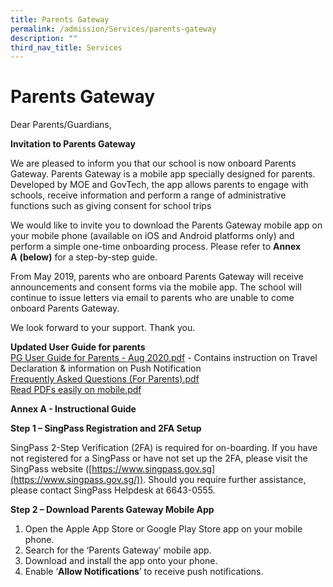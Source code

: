 ```yaml
---
title: Parents Gateway
permalink: /admission/Services/parents-gateway
description: ""
third_nav_title: Services
---
```

# **Parents Gateway**

Dear Parents/Guardians,

**Invitation to Parents Gateway**

We are pleased to inform you that our school is now onboard Parents Gateway. Parents Gateway is a mobile app specially designed for parents. Developed by MOE and GovTech, the app allows parents to engage with schools, receive information and perform a range of administrative functions such as giving consent for school trips

We would like to invite you to download the Parents Gateway mobile app on your mobile phone (available on iOS and Android platforms only) and perform a simple one-time onboarding process. Please refer to **Annex A** **(below)** for a step-by-step guide.

From May 2019, parents who are onboard Parents Gateway will receive announcements and consent forms via the mobile app. The school will continue to issue letters via email to parents who are unable to come onboard Parents Gateway.

We look forward to your support. Thank you.

**Updated User Guide for parents**    
[PG User Guide for Parents - Aug 2020.pdf](/files/PG%20User%20Guide%20for%20Parents%20-%20Aug%202020.pdf) - Contains instruction on Travel Declaration & information on Push Notification    
[Frequently Asked Questions (For Parents).pdf](/files/Frequently%20Asked%20Questions%20(For%20Parents).pdf)   
[Read PDFs easily on mobile.pdf](/files/Read%20PDFs%20easily%20on%20mobile.pdf)    

**Annex A - Instructional Guide**

**Step 1 – SingPass Registration and 2FA Setup**

SingPass 2-Step Verification (2FA) is required for on-boarding. If you have not registered for a SingPass or have not set up the 2FA, please visit the SingPass website ([https://www.singpass.gov.sg](https://www.singpass.gov.sg/)). Should you require further assistance, please contact SingPass Helpdesk at 6643-0555.

**Step 2 – Download Parents Gateway Mobile App**

1.  Open the Apple App Store or Google Play Store app on your mobile phone.
2.  Search for the ‘Parents Gateway’ mobile app.
3.  Download and install the app onto your phone.
4.  Enable ‘**Allow Notifications**’ to receive push notifications.

